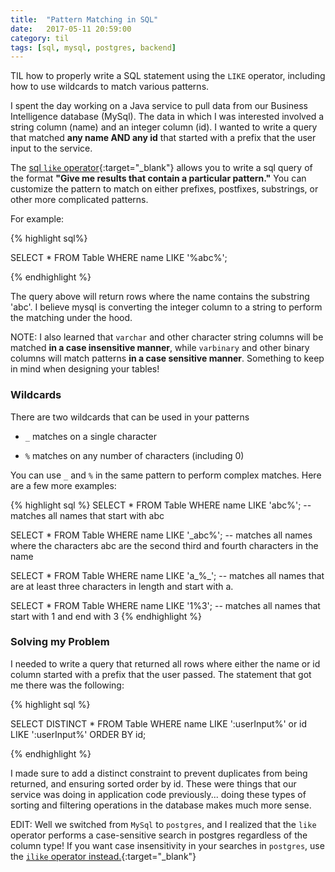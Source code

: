 ```yaml
---
title:  "Pattern Matching in SQL"
date:   2017-05-11 20:59:00
category: til
tags: [sql, mysql, postgres, backend]
---
```


TIL how to properly write a SQL statement using the `LIKE` operator, including how to use wildcards to match various patterns.

I spent the day working on a Java service to pull data from our Business Intelligence database (MySql). The data in which I was interested involved a string column (name) and an integer column (id). I wanted to write a query that matched **any name AND any id** that started with a prefix that the user input to the service.

The [sql `like` operator][like]{:target="_blank"} allows you to write a sql query of the format **"Give me results that contain a particular pattern."** You can customize the pattern to match on either prefixes, postfixes, substrings, or other more complicated patterns.

For example:

{% highlight sql%}

SELECT * FROM Table WHERE name LIKE '%abc%';

{% endhighlight %}

The query above will return rows where the name contains the substring 'abc'. I believe mysql is converting the integer column to a string to perform the matching under the hood.

NOTE: I also learned that `varchar` and other character string columns will be matched **in a case insensitive manner**, while `varbinary` and other binary columns will match patterns **in a case sensitive manner**. Something to keep in mind when designing your tables!

### Wildcards

There are two wildcards that can be used in your patterns

- `_` matches on a single character

- `%` matches on any number of characters (including 0)

You can use `_` and `%` in the same pattern to perform complex matches. Here are a few more examples:

{% highlight sql %}
SELECT * FROM Table WHERE name LIKE 'abc%'; -- matches all names that start with abc

SELECT * FROM Table WHERE name LIKE '_abc%'; -- matches all names where the characters abc are the second third and fourth characters in the name

SELECT * FROM Table WHERE name LIKE 'a_%_'; -- matches all names that are at least three characters in length and start with a.

SELECT * FROM Table WHERE name LIKE '1%3'; -- matches all names that start with 1 and end with 3
{% endhighlight %}

### Solving my Problem

I needed to write a query that returned all rows where either the name or id column started with a prefix that the user passed. The statement that got me there was the following:

{% highlight sql %}

SELECT DISTINCT * FROM Table WHERE name LIKE ':userInput%' or id LIKE ':userInput%' ORDER BY id;

{% endhighlight %}

I made sure to add a distinct constraint to prevent duplicates from being returned, and ensuring sorted order by id. These were things that our service was doing in application code previously... doing these types of sorting and filtering operations in the database makes much more sense.

EDIT: Well we switched from `MySql` to `postgres`, and I realized that the `like` operator performs a case-sensitive search in postgres regardless of the column type! If you want case insensitivity in your searches in `postgres`, use the [`ilike` operator instead.][ilike]{:target="_blank"}

[like]: https://dev.mysql.com/doc/refman/5.7/en/pattern-matching.html
[ilike]: https://www.postgresql.org/docs/9.2/static/functions-matching.html
